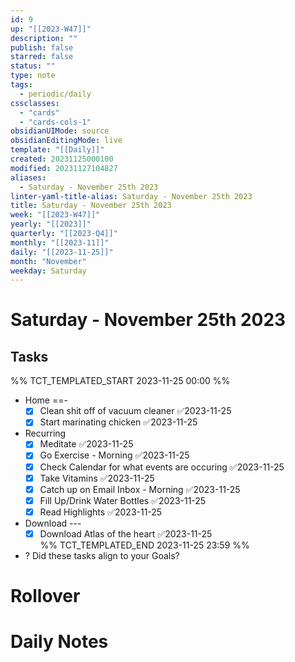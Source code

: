 ```yaml
---
id: 9
up: "[[2023-W47]]"
description: ""
publish: false
starred: false
status: ""
type: note
tags:
  - periodic/daily
cssclasses:
  - "cards"
  - "cards-cols-1"
obsidianUIMode: source
obsidianEditingMode: live
template: "[[Daily]]"
created: 20231125000100
modified: 20231127104827
aliases:
  - Saturday - November 25th 2023
linter-yaml-title-alias: Saturday - November 25th 2023
title: Saturday - November 25th 2023
week: "[[2023-W47]]"
yearly: "[[2023]]"
quarterly: "[[2023-Q4]]"
monthly: "[[2023-11]]"
daily: "[[2023-11-25]]"
month: "November"
weekday: Saturday
---
```


# Saturday - November 25th 2023

## Tasks

%% TCT_TEMPLATED_START 2023-11-25 00:00 %%
* Home ==-
    - [x] Clean shit off of vacuum cleaner ✅2023-11-25
    - [x] Start marinating chicken ✅2023-11-25
* Recurring
    - [x] Meditate ✅2023-11-25
    - [x] Go Exercise - Morning ✅2023-11-25
    - [x] Check Calendar for what events are occuring ✅2023-11-25
    - [x] Take Vitamins ✅2023-11-25
    - [x] Catch up on Email Inbox - Morning ✅2023-11-25
    - [x] Fill Up/Drink Water Bottles ✅2023-11-25
    - [x] Read Highlights ✅2023-11-25
* Download ---
    - [x] Download Atlas of the heart ✅2023-11-25  
%% TCT_TEMPLATED_END 2023-11-25 23:59 %%
* ? Did these tasks align to your Goals?

# Rollover

# Daily Notes
